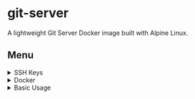 # git-server

A lightweight Git Server Docker image built with Alpine Linux.

## Menu


<details>
    <summary> SSH Keys </summary> 
    
### SSH Keys

How generate a pair keys in client machine:

    $ ssh-keygen -t rsa

How upload quickly a public key to host volume:

    $ scp ~/.ssh/id_rsa.pub user@host:~/git-server/keys    

</details>


<details>
    <summary> Docker </summary> 


### Build Image

How to make the image:

    $ docker build -t uks-git-server .

### Docker-Compose

You can edit docker-compose.yml file in base directory and run this container along with other project containers with:

    $ docker-compose up -d

</details>
    
<details>
    <summary> Basic Usage </summary>

### Basic Usage

How to run the container in port 2222 with two volumes: keys volume for public keys and repos volume for git repositories:

    $ docker run -d -p 2222:22 -v ~/git-server/keys:/git-server/keys -v ~/git-server/repos:/git-server/repos uks-git-server

How to use a public key:

    Copy them to keys folder:
    - From host: $ cp ~/.ssh/id_rsa.pub ~/git-server/keys
    - From remote: $ scp ~/.ssh/id_rsa.pub user@host:~/git-server/keys
    You need restart the container when keys are updated:
    $ docker restart <container-id>

How to check that container works (you must to have a key):

    $ ssh git@<ip-docker-server> -p 2222
    ...
    Welcome to git-server-docker!
    You've successfully authenticated, but I do not
    provide interactive shell access.
    ...

How to create a new repo:

    $ mkdir myrepo
    $ cd myrepo
    $ git init --shared=true
    $ git add .
    $ git commit -m "my first commit"
    $ cd ..
    $ git clone --bare myrepo myrepo.git

How to upload a repo:

    From host:
    $ mv myrepo.git ~/git-server/repos
    From remote:
    $ scp -r myrepo.git user@host:~/git-server/repos

How clone a repository:

    $ git clone ssh://git@<ip-docker-server>:2222/git-server/repos/myrepo.git

</details>
